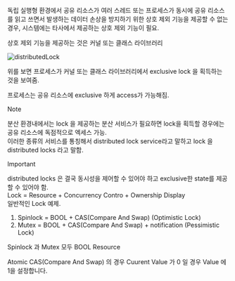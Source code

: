 
독립 실행형 환경에서 공유 리소스가 여러 스레드 또는 프로세스가 동시에 공유 리소스를 읽고 쓰면서 발생하는 데이터 손상을 방지하기 위한 상호 제외 기능을 제공할 수 없는 경우, 시스템에는 타사에서 제공하는 상호 제외 기능이 필요.

상호 제외 기능을 제공하는 것은 커널 또는 클래스 라이브러리

![distributedLock](https://github.com/christopher3810/Distributed-Atomic-Transactions-in-Multi-threaded-Environment/assets/61622657/c828a57f-f457-415f-bd63-ae23231ced77)

위를 보면 프로세스가 커널 또는 클래스 라이브러리에서 exclusive lock 을 획득하는 것을 보여줌.

프로세스는 공유 리소스에 exclusive 하게 access가 가능해짐.

>[!NOTE]
>분산 환경내에서는 lock 을 제공하는 분산 서비스가 필요하면 lock을 획득할 경우에는 공유 리소스에 독점적으로 엑세스 가능. \
>이러한 종류의 서비스를 통칭해서 distributed lock service라고 말하고 lock 을 distributed locks 라고 말함.


>[!IMPORTANT]
>distributed locks 은 결국 동시성을 제어할 수 있어야 하고 exclusive한 state를 제공할 수 있어야 함. \
>Lock =  Resource + Concurrency Contro + Ownership Display \
>일반적인 Lock 예제.
>1. Spinlock = BOOL + CAS(Compare And Swap) (Optimistic Lock)
>2. Mutex = BOOL + CAS(Compare And Swap) + notification (Pessimistic Lock)


Spinlock 과 Mutex 모두 BOOL Resource 

Atomic CAS(Compare And Swap) 의 경우 Cuurent Value 가 0 일 경우 Value 에 1을 설정합니다.


